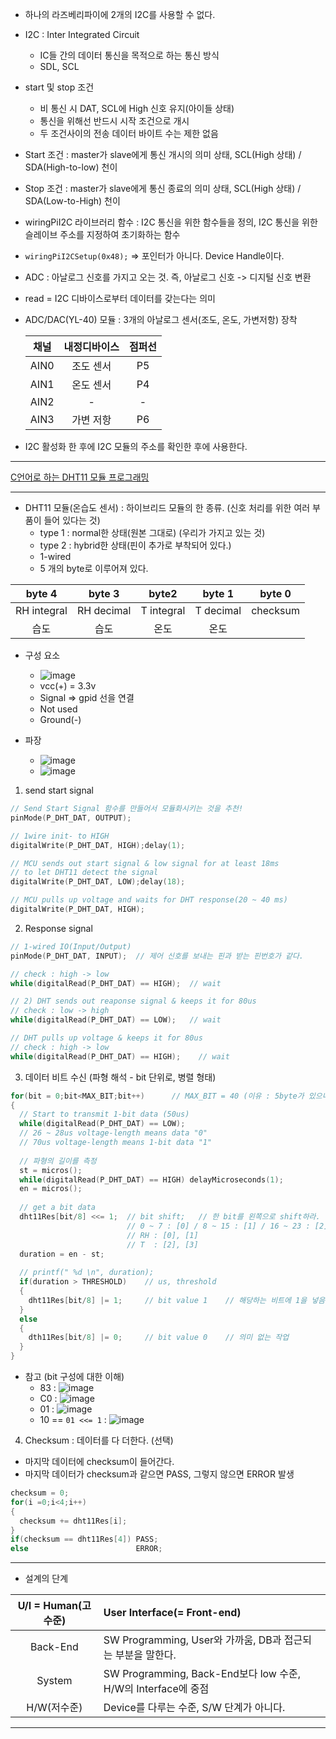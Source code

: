 - 하나의 라즈베리파이에 2개의 I2C를 사용할 수 없다.
- I2C : Inter Integrated Circuit
  - IC들 간의 데이터 통신을 목적으로 하는 통신 방식
  - SDL, SCL

- start 및 stop 조건
  - 비 통신 시 DAT, SCL에 High 신호 유지(아이들 상태)
  - 통신을 위해선 반드시 시작 조건으로 개시
  - 두 조건사이의 전송 데이터 바이트 수는 제한 없음
- Start 조건 : master가 slave에게 통신 개시의 의미 상태, SCL(High 상태) / SDA(High-to-low) 천이
- Stop 조건 : master가 slave에게 통신 종료의 의미 상태, SCL(High 상태) / SDA(Low-to-High) 천이

- wiringPiI2C 라이브러리 함수 : I2C 통신을 위한 함수들을 정의, I2C 통신을 위한 슬레이브 주소를 지정하여 초기화하는 함수
- ```wiringPiI2CSetup(0x48);``` => 포인터가 아니다. Device Handle이다.
- ADC : 아날로그 신호를 가지고 오는 것. 즉, 아날로그 신호 -> 디지털 신호 변환
- read = I2C 디바이스로부터 데이터를 갖는다는 의미

- ADC/DAC(YL-40) 모듈 : 3개의 아날로그 센서(조도, 온도, 가변저항) 장착
  
  | 채널 | 내정디바이스 | 점퍼선 | 
  |:----:|:----:|:----:|
  | AIN0 |조도 센서|P5|
  | AIN1 | 온도 센서|P4|
  | AIN2 | -| -|
  | AIN3 | 가변 저항| P6|
  
  
- I2C 활성화 한 후에 I2C 모듈의 주소를 확인한 후에 사용한다.

---------------------------------------------------------------------
[C언어로 하는 DHT11 모듈 프로그래밍](https://blog.daum.net/ejleep1/442)

--------------------------------------------------------------------
- DHT11 모듈(온습도 센서) : 하이브리드 모듈의 한 종류. (신호 처리를 위한 여러 부품이 들어 있다는 것)
  - type 1 : normal한 상태(원본 그대로) (우리가 가지고 있는 것)
  - type 2 : hybrid한 상태(핀이 추가로 부착되어 있다.)
  - 1-wired
  - 5 개의 byte로 이루어져 있다.

|byte 4 | byte 3|byte2 |byte 1 |byte 0|
|:-:|:-:|:-:|:-:|:-:|
|RH integral | RH decimal | T integral | T decimal | checksum|
|습도 | 습도 | 온도 | 온도 | |

- 구성 요소
  - ![image](https://user-images.githubusercontent.com/49339278/139771500-6402386c-0638-42b7-8eb4-db7b8e44f052.png)
  - vcc(+) = 3.3v
  - Signal => gpid 선을 연결
  - Not used
  - Ground(-)
  
- 파장
  - ![image](https://user-images.githubusercontent.com/49339278/139771750-f239d8b8-18e9-4434-ae3e-bc60177fb1ce.png)
  - ![image](https://user-images.githubusercontent.com/49339278/139781197-a1343a80-4cff-4e52-82e1-3ca3c0f233d4.png)

1. send start signal
```c
// Send Start Signal 함수를 만들어서 모듈화시키는 것을 추천!
pinMode(P_DHT_DAT, OUTPUT);

// 1wire init- to HIGH
digitalWrite(P_DHT_DAT, HIGH);delay(1);

// MCU sends out start signal & low signal for at least 18ms
// to let DHT11 detect the signal
digitalWrite(P_DHT_DAT, LOW);delay(18);

// MCU pulls up voltage and waits for DHT response(20 ~ 40 ms)
digitalWrite(P_DHT_DAT, HIGH);
```

2. Response signal
```c
// 1-wired IO(Input/Output)
pinMode(P_DHT_DAT, INPUT);  // 제어 신호를 보내는 핀과 받는 핀번호가 같다.

// check : high -> low
while(digitalRead(P_DHT_DAT) == HIGH);  // wait

// 2) DHT sends out reaponse signal & keeps it for 80us
// check : low -> high
while(digitalRead(P_DHT_DAT) == LOW);   // wait

// DHT pulls up voltage & keeps it for 80us
// check : high -> low
while(digitalRead(P_DHT_DAT) == HIGH);    // wait
```

3. 데이터 비트 수신 (파형 해석 - bit 단위로, 병렬 형태)
```c
for(bit = 0;bit<MAX_BIT;bit++)      // MAX_BIT = 40 (이유 : 5byte가 있으니, bit로 나타내면 40이 나온다.)
{
  // Start to transmit 1-bit data (50us)
  while(digitalRead(P_DHT_DAT) == LOW);
  // 26 ~ 28us voltage-length means data "0"
  // 70us voltage-length means 1-bit data "1"
  
  // 파형의 길이를 측정
  st = micros();
  while(digitalRead(P_DHT_DAT) == HIGH) delayMicroseconds(1);
  en = micros();
  
  // get a bit data
  dht11Res[bit/8] <<= 1;  // bit shift;   // 한 bit를 왼쪽으로 shift하라. 
                          // 0 ~ 7 : [0] / 8 ~ 15 : [1] / 16 ~ 23 : [2] / 24 ~ 32 : [3] / 30 ~ 39 : [4]
                          // RH : [0], [1]
                          // T  : [2], [3]
  duration = en - st;
  
  // printf(" %d \n", duration);
  if(duration > THRESHOLD)    // us, threshold
  {
    dht11Res[bit/8] |= 1;     // bit value 1    // 해당하는 비트에 1을 넣음 ('|' : bit OR)
  }
  else
  {
    dth11Res[bit/8] |= 0;     // bit value 0    // 의미 없는 작업
  }
}
```

- 참고 (bit 구성에 대한 이해)
  - 83 : ![image](https://user-images.githubusercontent.com/49339278/139778239-70e2f0c3-3ec5-4e69-b116-665bdbb1c59e.png)
  - C0 : ![image](https://user-images.githubusercontent.com/49339278/139778337-0c3a949d-cfc0-494e-92d9-bf28a530c1fe.png)
  - 01 : ![image](https://user-images.githubusercontent.com/49339278/139778426-985ab872-c1de-44d6-b882-eadab550f7b7.png)
  - 10 == ```01 <<= 1``` : ![image](https://user-images.githubusercontent.com/49339278/139778482-8b2f00d4-10bb-44f0-b2e8-e0f55808aa56.png)

4. Checksum : 데이터를 다 더한다. (선택)
- 마지막 데이터에 checksum이 들어간다.
- 마지막 데이터가 checksum과 같으면 PASS, 그렇지 않으면 ERROR 발생
```c
checksum = 0;
for(i =0;i<4;i++)
{
  checksum += dht11Res[i];
}
if(checksum == dht11Res[4]) PASS;
else                        ERROR;
```


--------------------------------------------------------------------------------
- 설계의 단계

| U/I = Human(고수준)|User Interface(= Front-end)|
|:---:|:----|
|Back-End|SW Programming, User와 가까움, DB과 접근되는 부분을 말한다.|
|System|SW Programming, Back-End보다 low 수준, H/W의 Interface에 중점|
|H/W(저수준)|Device를 다루는 수준, S/W 단계가 아니다.|
---------------------------------------------------------------------------------
